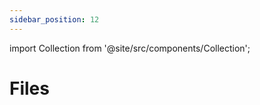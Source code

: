 ```yaml
---
sidebar_position: 12
---
```



import Collection from '@site/src/components/Collection';

# Files

<Collection record="files" collection="core" />



